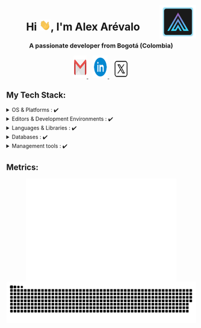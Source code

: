 <img src="https://github.com/Alexoat76/Alexoat76/blob/main/assets/Logo_Personal_Brand_AA.png" width="96" align="right" hspace="0" />
<h1 align="center">Hi <img src="https://github.com/ABSphreak/ABSphreak/blob/master/gifs/Hi.gif" width="30px">, I'm Alex Arévalo
<h3 align="center">A passionate developer from Bogotá (Colombia)</h3>

<p align='center'>
<a href="https://www.gmail.com" >
<img src="https://github.com/Alexoat76/Alexoat76/blob/main/assets/icons8-gmail.svg" alt="gmail" width="35" height="60">
</a>
&nbsp;&nbsp;
<a href="https://www.linkedin.com/in/Alexoat76" >
<img src="https://github.com/Alexoat76/Alexoat76/blob/main/assets/icons8-linkedin.svg" alt="linkedin" width="40" height="60">
</a>
&nbsp;&nbsp;
<a href="https://twitter.com/Alexoat76" >
<img src="https://github.com/Alexoat76/Alexoat76/blob/main/assets/icons8-x.svg" alt="twitter" width="40" height="50">
</a>
</p>

## My Tech Stack:

<details  style="user-select: none;">
<summary>
OS & Platforms : ✔️
</summary>
<p align='center'>
<img src="https://github.com/Alexoat76/Alexoat76/blob/main/assets/Icons8-linux.svg" alt="linux" width="40" height="60">
&nbsp;&nbsp;
<img src="https://github.com/Alexoat76/Alexoat76/blob/main/assets/icons8-ubuntu.svg" alt="ubuntu" width="35" height="60">
&nbsp;&nbsp;
<img src="https://github.com/Alexoat76/Alexoat76/blob/main/assets/icons8-WT_Logo.svg" alt="wsl_terminal" width="40" height="60">
&nbsp;&nbsp;
<img src="https://github.com/Alexoat76/Alexoat76/blob/main/assets/icons8-windows.svg" alt="windows" width="35" height="60">
&nbsp;&nbsp;
<img src="https://github.com/Alexoat76/Alexoat76/blob/main/assets/icons8-vagrant.svg" alt="vagrant" width="35" height="60">
&nbsp;&nbsp;
<img src="https://github.com/Alexoat76/Alexoat76/blob/main/assets/icons8-docker.svg" alt="docker" width="45" height="60">
</p>
</details>

<details  style="user-select: none;">
<summary>
Editors & Development Environments : ✔️
</summary>
<p align='center'>
<img src="https://github.com/Alexoat76/Alexoat76/blob/main/assets/icons8-Vs-code.svg" alt="VSCode" width="35" height="60">
&nbsp;&nbsp;
<img src="https://github.com/Alexoat76/Alexoat76/blob/main/assets/icons8-IntelliJ_IDEA.svg" alt="IntelliJ" width="35" height="60">
&nbsp;&nbsp;
<img src="https://github.com/Alexoat76/Alexoat76/blob/main/assets/icons8-PyCharm.svg" alt="PyCharm" width="35" height="60">
&nbsp;&nbsp;
<img src="https://github.com/Alexoat76/Alexoat76/blob/main/assets/icons8-Bash.svg" alt="Bash" width="40" height="60">
&nbsp;&nbsp;
<img src="https://github.com/Alexoat76/Alexoat76/blob/main/assets/icons8-vim.svg" alt="Vim" width="35" height="60">
&nbsp;&nbsp;
<img src="https://github.com/Alexoat76/Alexoat76/blob/main/assets/icons8-Emacs.svg" alt="Emacs" width="35" height="60">
&nbsp;&nbsp;
<img src="https://github.com/Alexoat76/Alexoat76/blob/main/assets/icons8-git.svg" alt="Git" width="35" height="60">
&nbsp;&nbsp;
<img src="https://github.com/Alexoat76/Alexoat76/blob/main/assets/icons8-github.svg" alt="Github" width="38" height="60">
</p>
</details>
 
<details  style="user-select: none;">
<summary>
Languages & Libraries : ✔️
</summary>
<p align='center'>
<img src="https://github.com/Alexoat76/Alexoat76/blob/main/assets/icons8-c.svg" alt="C" width="35" height="60">
&nbsp;&nbsp;
<img src="https://github.com/Alexoat76/Alexoat76/blob/main/assets/icons8-ruby.svg" alt="Ruby" width="30" height="60">
&nbsp;&nbsp;
<img src="https://github.com/Alexoat76/Alexoat76/blob/main/assets/icons8-python.svg" alt="Python" width="35" height="50">
&nbsp;&nbsp;
<img src="https://github.com/Alexoat76/Alexoat76/blob/main/assets/icons8-javascript.svg" alt="Javascript" width="32" height="60">
&nbsp;&nbsp;
<img src="https://github.com/Alexoat76/Alexoat76/blob/main/assets/icons8-HTML.svg" alt="Html5" width="25" height="50">
&nbsp;&nbsp;
<img src="https://github.com/Alexoat76/Alexoat76/blob/main/assets/icons8-CSS.svg" alt="Css3" width="30" height="60">
&nbsp;&nbsp;
<img src="https://github.com/Alexoat76/Alexoat76/blob/main/assets/icons8-node-js.svg" alt="NodeJS" width="60" height="60">
&nbsp;&nbsp;
<img src="https://github.com/Alexoat76/Alexoat76/blob/main/assets/icons8-react.svg" alt="React" width="35" height="60">
</p>
</details>

<details  style="user-select: none;">
<summary>
Databases : ✔️
</summary>
<p align='center'>
<img src="https://github.com/Alexoat76/Alexoat76/blob/main/assets/icons8-mysql.svg" alt="MySQL" width="45" height="60">
&nbsp;&nbsp;
<img src="https://github.com/Alexoat76/Alexoat76/blob/main/assets/icons8-postgres.svg" alt="Postgres" width="45" height="60">
&nbsp;&nbsp;
<img src="https://github.com/Alexoat76/Alexoat76/blob/main/assets/icons8-mongodb.svg" alt="Mongo" width="45" height="50">
&nbsp;&nbsp;
<img src="https://github.com/Alexoat76/Alexoat76/blob/main/assets/icons8-redis.svg" alt="redis" width="45" height="60">
</p>
</details>

<details  style="user-select: none;">
<summary>
Management tools : ✔️
</summary>
<p align='center'>
<img src="https://github.com/Alexoat76/Alexoat76/blob/main/assets/icons8-trello.svg" alt="Trello" width="33" height="45">
&nbsp;&nbsp;
<img src="https://github.com/Alexoat76/Alexoat76/blob/main/assets/icons8-slack.svg" alt="Slack" width="31" height="40">
&nbsp;&nbsp;
<img src="https://github.com/Alexoat76/Alexoat76/blob/main/assets/icons8-notion.svg" alt="Notion" width="34" height="40">
</p>
</details>
 
## Metrics:

<p align="center">
<img align="center" src="/github-metrics.svg" alt="Metrics" width="400"> <br>
<img align="center" src="/github-contribution-grid-snake.svg" alt="animation" width="700">
</p>
